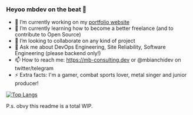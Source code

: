 ### Heyoo mbdev on the beat 👋


- 🔭 I’m currently working on my [portfolio website](https://github.com/mbianchidev/site)
- 🌱 I’m currently learning how to become a better freelance (and to contribute to Open Source)
- 👯 I’m looking to collaborate on any kind of project
- 💬 Ask me about DevOps Engineering, Site Reliability, Software Engineering (please backend only!)
- 📫 How to reach me: https://mb-consulting.dev or @mbianchidev on twitter/telegram
- ⚡ Extra facts: I'm a gamer, combat sports lover, metal singer and junior producer!

[![Top Langs](https://github-readme-stats.vercel.app/api/top-langs/?username=mbianchidev)](https://github.com/anuraghazra/github-readme-stats)

P.s. obvy this readme is a total WIP.
